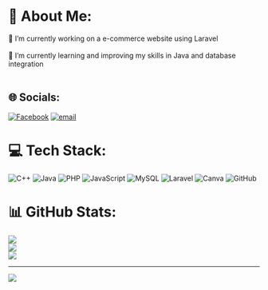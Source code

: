 # 💫 About Me:
🔭 I’m currently working on a e-commerce website using Laravel<br><br>🌱 I’m currently learning and improving my skills in Java and database integration<br><br>


## 🌐 Socials:
[![Facebook](https://img.shields.io/badge/Facebook-%231877F2.svg?logo=Facebook&logoColor=white)](https://facebook.com/https://www.facebook.com/alvin.yago.1) [![email](https://img.shields.io/badge/Email-D14836?logo=gmail&logoColor=white)](mailto:alvinsymo@gmail.com) 

# 💻 Tech Stack:
![C++](https://img.shields.io/badge/c++-%2300599C.svg?style=for-the-badge&logo=c%2B%2B&logoColor=white) ![Java](https://img.shields.io/badge/java-%23ED8B00.svg?style=for-the-badge&logo=openjdk&logoColor=white) ![PHP](https://img.shields.io/badge/php-%23777BB4.svg?style=for-the-badge&logo=php&logoColor=white) ![JavaScript](https://img.shields.io/badge/javascript-%23323330.svg?style=for-the-badge&logo=javascript&logoColor=%23F7DF1E) ![MySQL](https://img.shields.io/badge/mysql-4479A1.svg?style=for-the-badge&logo=mysql&logoColor=white) ![Laravel](https://img.shields.io/badge/laravel-%23FF2D20.svg?style=for-the-badge&logo=laravel&logoColor=white) ![Canva](https://img.shields.io/badge/Canva-%2300C4CC.svg?style=for-the-badge&logo=Canva&logoColor=white) ![GitHub](https://img.shields.io/badge/github-%23121011.svg?style=for-the-badge&logo=github&logoColor=white)
# 📊 GitHub Stats:
![](https://github-readme-stats.vercel.app/api?username=mosyhub&theme=dark&hide_border=false&include_all_commits=true&count_private=false)<br/>
![](https://nirzak-streak-stats.vercel.app/?user=mosyhub&theme=dark&hide_border=false)<br/>
![](https://github-readme-stats.vercel.app/api/top-langs/?username=mosyhub&theme=dark&hide_border=false&include_all_commits=true&count_private=false&layout=compact)

---
[![](https://visitcount.itsvg.in/api?id=mosyhub&icon=0&color=0)](https://visitcount.itsvg.in)

<!-- Proudly created with GPRM ( https://gprm.itsvg.in ) -->
